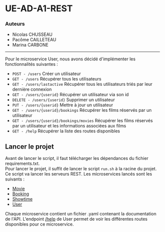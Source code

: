# UE-AD-A1-REST
### Auteurs
- Nicolas CHUSSEAU
- Pacôme CAILLETEAU
- Marina CARBONE
---

Pour le microservice User, nous avons décidé d'implémenter les fonctionnalités suivantes :
- ``POST - /users`` Créer un utilisateur
- ``GET - /users`` Récupérer tous les utilisateurs
- ``GET - /users/lastactive`` Récupérer tous les utilisateurs triés par leur dernière connexion
- ``GET - /users/{userid}`` Récupérer un utilisateur via son id
- ``DELETE - /users/{userid}`` Supprimer un utilisateur
- ``PUT - /users/{userid}`` Mettre à jour un utilisateur
- ``GET - /users/{userid}/bookings`` Récupérer les films réservés par un utilisateur
- ``GET - /users/{userid}/bookings/movies`` Récupérer les films réservés par un utilisateur et les informations associées aux films
- ``GET - /help`` Récupérer la liste des routes disponibles


## Lancer le projet
Avant de lancer le script, il faut télécharger les dépendances du fichier requirements.txt.  
Pour lancer le projet, il suffit de lancer le script `run.sh` à la racine du projet. Ce script va lancer les serveurs REST.
Les microservices lancés sont les suivants :
- [Movie](http://localhost:3200)
- [Booking](http://localhost:3201)
- [Showtime](http://localhost:3202)
- [User](http://localhost:3203)

Chaque microservice contient un fichier .yaml contenant la documentation de l'API.
L'endpoint [/help](http://localhost:3203/help) de User permet de voir les différentes routes disponibles pour ce microservice.

